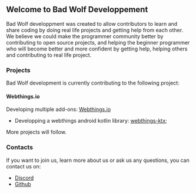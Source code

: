 ## Welcome to Bad Wolf Developpement
  
Bad Wolf developpment was created to allow contributors to learn and share coding by doing real life projects and getting help from each other. We believe we could make the programmer community better by contributing to open source projects, and helping the beginner programmer who will become better and more confident by getting help, helping others and contributing to real life project.

### Projects

Bad Wolf development is currently contributing to the following project:

#### Webthings.io
Developing multiple add-ons: [Webthings.io](https://webthings.io/)

- Developping a webthings android kotlin library: [webthings-ktx](https://badwolfdev.studio/webthings-ktx);

More projects will follow.

### Contacts

If you want to join us, learn more about us or ask us any questions, you can contact us on:
- [Discord](https://discord.com/channels/945005636234641459/945006060698222662)
- [Github](https://github.com/Bad-Wolf-developpement)

